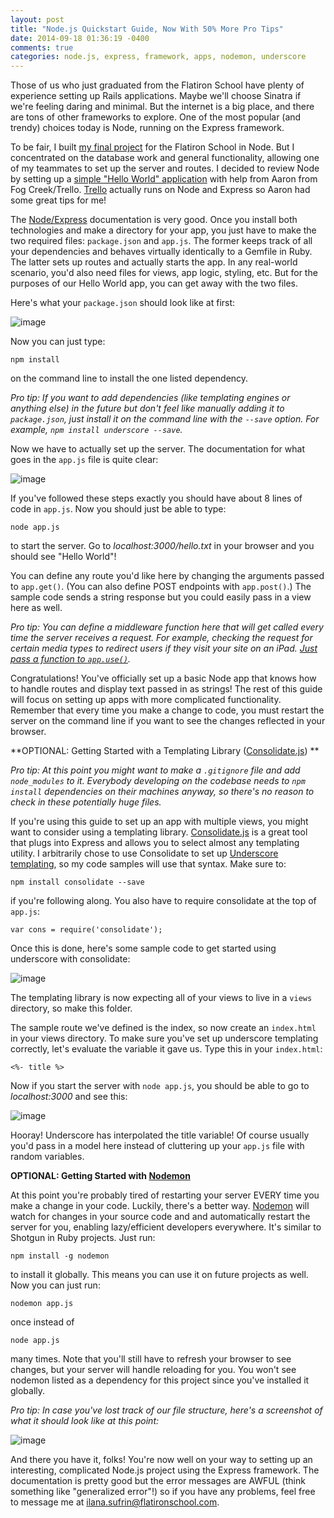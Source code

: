 ```yaml
---
layout: post
title: "Node.js Quickstart Guide, Now With 50% More Pro Tips"
date: 2014-09-18 01:36:19 -0400
comments: true
categories: node.js, express, framework, apps, nodemon, underscore
---
```



Those of us who just graduated from the Flatiron School have plenty of experience setting up Rails applications. Maybe we'll choose Sinatra if we're feeling daring and minimal. But the internet is a big place, and there are tons of other frameworks to explore. One of the most popular (and trendy) choices today is Node, running on the Express framework.

To be fair, I built [my final project](www.tweetworld.me) for the Flatiron School in Node. But I concentrated on the database work and general functionality, allowing one of my teammates to set up the server and routes. I decided to review Node by setting up a [simple "Hello World" application](https://github.com/ilanasufrin/sampleNodeApp) with help from Aaron from Fog Creek/Trello. [Trello](https://trello.com/) actually runs on Node and Express so Aaron had some great tips for me!

The [Node/Express](http://expressjs.com/guide.html) documentation is very good. Once you install both technologies and make a directory for your app, you just have to make the two required files: `package.json` and `app.js`. The former keeps track of all your dependencies and behaves virtually identically to a Gemfile in Ruby. The latter sets up routes and actually starts the app. In any real-world scenario, you'd also need files for views, app logic, styling, etc. But for the purposes of our Hello World app, you can get away with the two files.

Here's what your `package.json` should look like at first:

![image](https://31.media.tumblr.com/b3e681c78cd3b664d92f58c284b063d0/tumblr_inline_nc2crfM68j1si9gc8.png)

Now you can just type:

 `npm install` 

on the command line to install the one listed dependency.

_Pro tip:
 If you want to add dependencies (like templating engines or anything else) in the future but don't feel like manually adding it to `package.json`, just install it on the command line with the `--save` option. For example, `npm install underscore --save`._

Now we have to actually set up the server. The documentation for what goes in the `app.js` file is quite clear:

![image](https://31.media.tumblr.com/f23f2865e691a0fdb5f15b1c70bb5469/tumblr_inline_nc2d3jLV2w1si9gc8.png)

If you've followed these steps exactly you should have about 8 lines of code in `app.js`. Now you should just be able to type:

`node app.js`

to start the server. Go to _localhost:3000/hello.txt_ in your browser and you should see "Hello World"!

You can define any route you'd like here by changing the arguments passed to `app.get()`. (You can also define POST endpoints with `app.post()`.) The sample code sends a string response but you could easily pass in a view here as well.

_Pro tip:_
_You can define a middleware function here that will get called every time the server receives a request. For example, checking the request for certain media types to redirect users if they visit your site on an iPad. [Just pass a function to `app.use()`](http://expressjs.com/api#app.use)._

Congratulations! You've officially set up a basic Node app that knows how to handle routes and display text passed in as strings! The rest of this guide will focus on setting up apps with more complicated functionality. Remember that every time you make a change to code, you must restart the server on the command line if you want to see the changes reflected in your browser.

**OPTIONAL: Getting Started with a Templating Library ([Consolidate.js](https://github.com/visionmedia/consolidate.js))
**

_Pro tip: 
At this point you might want to make a `.gitignore` file and add `node_modules` to it. Everybody developing on the codebase needs to `npm install` dependencies on their machines anyway, so there's no reason to check in these potentially huge files._

If you're using this guide to set up an app with multiple views, you might want to consider using a templating library. [Consolidate.js](https://github.com/visionmedia/consolidate.js) is a great tool that plugs into Express and allows you to select almost any templating utility. I arbitrarily chose to use Consolidate to set up [Underscore templating](http://documentcloud.github.io/underscore/), so my code samples will use that syntax. 
Make sure to:

 `npm install consolidate --save`

if you're following along. You also have to require consolidate at the top of `app.js`:

`var cons = require('consolidate');`

Once this is done, here's some sample code to get started using underscore with consolidate:

![image](https://31.media.tumblr.com/abcb1d2cb5732eb22a1eef8c041e7f3b/tumblr_inline_nc2y90Z04f1si9gc8.png)

The templating library is now expecting all of your views to live in a `views` directory, so make this folder.

The sample route we've defined is the index, so now create an `index.html` in your views directory. To make sure you've set up underscore templating correctly, let's evaluate the variable it gave us. Type this in your `index.html`:

`<%- title %> ` 

Now if you start the server with `node app.js`, you should be able to go to _localhost:3000_ and see this:

![image](https://31.media.tumblr.com/1a1b433ec4301aa8d8b4ee2d58edd210/tumblr_inline_nc2yktWzrW1si9gc8.png)

Hooray! Underscore has interpolated the title variable! Of course usually you'd pass in a model here instead of cluttering up your `app.js` file with random variables.

**OPTIONAL: Getting Started with [Nodemon](http://nodemon.io/)**

At this point you're probably tired of restarting your server EVERY time you make a change in your code. Luckily, there's a better way. [Nodemon](http://nodemon.io/) will watch for changes in your source code and and automatically restart the server for you, enabling lazy/efficient developers everywhere. It's similar to Shotgun in Ruby projects. Just run:

`npm install -g nodemon`

to install it globally. This means you can use it on future projects as well. Now you can just run:

`nodemon app.js` 

once instead of 

`node app.js` 

many times. Note that you'll still have to refresh your browser to see changes, but your server will handle reloading for you. You won't see nodemon listed as a dependency for this project since you've installed it globally.

_Pro tip:_
_In case you've lost track of our file structure, here's a screenshot of what it should look like at this point:_

![image](https://31.media.tumblr.com/d6716e83c02caac3b9505dce47f8beac/tumblr_inline_nc2zp822qq1si9gc8.png)

And there you have it, folks! You're now well on your way to setting up an interesting, complicated Node.js project using the Express framework. The documentation is pretty good but the error messages are AWFUL (think something like "generalized error"!) so if you have any problems, feel free to message me at ilana.sufrin@flatironschool.com.